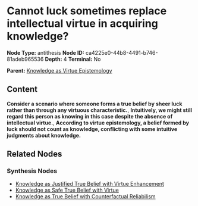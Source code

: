 # Cannot luck sometimes replace intellectual virtue in acquiring knowledge?

**Node Type:** antithesis
**Node ID:** ca4225e0-44b8-4491-b746-81adeb965536
**Depth:** 4
**Terminal:** No

**Parent:** [Knowledge as Virtue Epistemology](knowledge-as-virtue-epistemology-synthesis-c7e73152-893c-43a2-b8ad-fa79290cc869.md)

## Content

**Consider a scenario where someone forms a true belief by sheer luck rather than through any virtuous characteristic.**, **Intuitively, we might still regard this person as knowing in this case despite the absence of intellectual virtue.**, **According to virtue epistemology, a belief formed by luck should not count as knowledge, conflicting with some intuitive judgments about knowledge.**

## Related Nodes

### Synthesis Nodes

- [Knowledge as Justified True Belief with Virtue Enhancement](knowledge-as-justified-true-belief-with-virtue-enhancement-synthesis-5ae3142c-8c18-4ce2-9065-e326a760328f.md)
- [Knowledge as Safe True Belief with Virtue](knowledge-as-safe-true-belief-with-virtue-synthesis-d1676f31-326c-4df0-ba51-c5fa75941ea1.md)
- [Knowledge as True Belief with Counterfactual Reliabilism](knowledge-as-true-belief-with-counterfactual-reliabilism-synthesis-ca0d4164-3c47-43bd-8cae-1515b7e0cedf.md)
